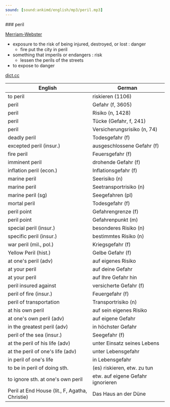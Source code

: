 ```yaml
---
sound: [sound:ankimd/english/mp3/peril.mp3]
---
```


\### peril

[Merriam-Webster](https://www.merriam-webster.com/dictionary/peril)

- exposure to the risk of being injured, destroyed, or lost : danger
    - fire put the city in peril
- something that imperils or endangers : risk
    - lessen the perils of the streets
- to expose to danger

[dict.cc](https://www.dict.cc/peril)

| English        | German       |
| -------------- | ------------ |
| to peril | riskieren (1106) |
| peril | Gefahr (f, 3605) |
| peril | Risiko (n, 1428) |
| peril | Tücke (Gefahr, f, 241) |
| peril | Versicherungsrisiko (n, 74) |
| deadly peril | Todesgefahr (f) |
| excepted peril (insur.) | ausgeschlossene Gefahr (f) |
| fire peril | Feuersgefahr (f) |
| imminent peril | drohende Gefahr (f) |
| inflation peril (econ.) | Inflationsgefahr (f) |
| marine peril | Seerisiko (n) |
| marine peril | Seetransportrisiko (n) |
| marine peril (sg) | Seegefahren (pl) |
| mortal peril | Todesgefahr (f) |
| peril point | Gefahrengrenze (f) |
| peril point | Gefahrenpunkt (m) |
| special peril (insur.) | besonderes Risiko (n) |
| specific peril (insur.) | bestimmtes Risiko (n) |
| war peril (mil., pol.) | Kriegsgefahr (f) |
| Yellow Peril (hist.) | Gelbe Gefahr (f) |
| at one's peril (adv) | auf eigenes Risiko |
| at your peril | auf deine Gefahr |
| at your peril | auf Ihre Gefahr hin |
| peril insured against | versicherte Gefahr (f) |
| peril of fire (insur.) | Feuergefahr (f) |
| peril of transportation | Transportrisiko (n) |
| at his own peril | auf sein eigenes Risiko |
| at one's own peril (adv) | auf eigene Gefahr |
| in the greatest peril (adv) | in höchster Gefahr |
| peril of the sea (insur.) | Seegefahr (f) |
| at the peril of his life (adv) | unter Einsatz seines Lebens |
| at the peril of one's life (adv) | unter Lebensgefahr |
| in peril of one's life | in Lebensgefahr |
| to be in peril of doing sth. | (es) riskieren, etw. zu tun |
| to ignore sth. at one's own peril | etw. auf eigene Gefahr ignorieren |
| Peril at End House (lit., F, Agatha, Christie) | Das Haus an der Düne |
